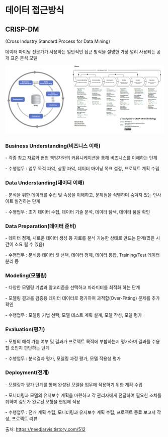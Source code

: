 # 데이터 접근방식

## CRISP-DM

(Cross Industry Standard Process for Data Mining)

 데이터 마이닝 전문가가 사용하는 일반적인 접근 방식을 설명한 가장 널리 사용되는 공개 표준 분석 모델



![image-20210619090735634](md-images/image-20210619090735634.png)

### **Business Understanding(비즈니스 이해)**

\- 각종 참고 자료와 현업 책임자와의 커뮤니케이션을 통해 비즈니스를 이해하는 단계

\- 수행업무 : 업무 목적 파악, 상황 파악, 데이터 마이닝 목표 설정, 프로젝트 계획 수립



### **Data Understanding(데이터 이해)**

\- 분석을 위한 데이터를 수집 및 속성을 이해하고, 문제점을 식별하며 숨겨져 있는 인사이트 발견하는 단계

\- 수행업무 : 초기 데이터 수집, 데이터 기술 분석, 데이터 탐색, 데이터 품질 확인



### **Data Preparation(데이터 준비)**

\- 데이터 정제, 새로운 데이터 생성 등 자료를 분석 가능한 상태로 만드는 단계(많은 시간이 소요 될 수 있음)

\- 수행업무 : 분석용 데이터 셋 선택, 데이터 정제, 데이터 통합, Training/Test 데이터 분리 등





### **Modeling(모델링)**

\- 다양한 모델링 기법과 알고리즘을 선택하고 파라미터를 최적화 하는 단계

\- 모델링 결과를 검증용 데이터 데이터로 평가하여 과적합(Over-Fitting) 문제를 추가 확인

\- 수행업무 : 모델링 기법 선택, 모델 테스트 계획 설계, 모델 작성, 모델 평가



### **Evaluation(평가)**

\- 모형의 해석 가능 여부 및 결과가 프로젝트 목적에 부합하는지 평가하며 결과를 수용할 것인지 판단하는 단계

\- 수행업무 : 분석결과 평가, 모델링 과정 평가, 모델 적용성 평가



### **Deployment(전개)**

\- 모델링과 평가 단계를 통해 완성된 모델을 업무에 적용하기 위한 계획 수립

\- 모니터링과 모델의 유지보수 계획을 마련하고 각 관리자에게 전달하여 필요한 조치를 취하며 검토가 완료된 모형을 현업에 적용

\- 수행업무 : 전개 계획 수립, 모니터링과 유지보수 계획 수립, 프로젝트 종료 보고서 작성, 프로젝트 리뷰



출처: https://needjarvis.tistory.com/512
